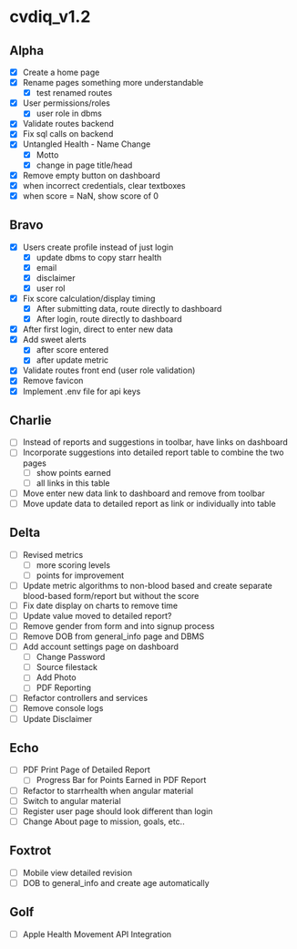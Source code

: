 # cvdiq_v1.2

## Alpha
- [x] Create a home page
- [x] Rename pages something more understandable
	- [x] test renamed routes
- [x] User permissions/roles
	- [x] user role in dbms
- [x] Validate routes backend
- [x] Fix sql calls on backend
- [x] Untangled Health - Name Change
	- [x] Motto
	- [x] change in page title/head
- [x] Remove empty button on dashboard
- [x] when incorrect credentials, clear textboxes
- [x] when score = NaN, show score of 0

## Bravo
- [x] Users create profile instead of just login
	- [x] update dbms to copy starr health
	- [x] email
	- [x] disclaimer 
	- [x] user rol
- [x] Fix score calculation/display timing
	- [x] After submitting data, route directly to dashboard
	- [x] After login, route directly to dashboard
- [x] After first login, direct to enter new data
- [x] Add sweet alerts
	- [x] after score entered
	- [x] after update metric
- [x] Validate routes front end (user role validation)
- [x] Remove favicon
- [x] Implement .env file for api keys

## Charlie
- [ ] Instead of reports and suggestions in toolbar, have links on dashboard
- [ ] Incorporate suggestions into detailed report table to combine the two pages
	- [ ] show points earned
	- [ ] all links in this table
- [ ] Move enter new data link to dashboard and remove from toolbar
- [ ] Move update data to detailed report as link or individually into table

## Delta
- [ ] Revised metrics
	- [ ] more scoring levels
	- [ ] points for improvement
- [ ] Update metric algorithms to non-blood based and create separate blood-based form/report but without the score
- [ ] Fix date display on charts to remove time
- [ ] Update value moved to detailed report?
- [ ] Remove gender from form and into signup process
- [ ] Remove DOB from general_info page and DBMS
- [ ] Add account settings page on dashboard
	- [ ] Change Password
	- [ ] Source filestack
	- [ ] Add Photo
	- [ ] PDF Reporting
- [ ] Refactor controllers and services
- [ ] Remove console logs
- [ ] Update Disclaimer

## Echo
- [ ] PDF Print Page of Detailed Report
	- [ ] Progress Bar for Points Earned in PDF Report
- [ ] Refactor to starrhealth when angular material
- [ ] Switch to angular material
- [ ] Register user page should look different than login
- [ ] Change About page to mission, goals, etc..

## Foxtrot
- [ ] Mobile view detailed revision
- [ ] DOB to general_info and create age automatically

## Golf
- [ ] Apple Health Movement API Integration
